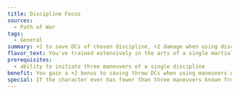 ```yaml
---
title: Discipline Focus
sources:
  - Path of War
tags:
  - General
summary: +2 to save DCs of chosen discipline, +2 damage when using discipline weapons
flavor_text: You've trained extensively in the arts of a single martial discipline.
prerequisites:
  - ability to initiate three maneuvers of a single discipline
benefit: You gain a +2 bonus to saving throw DCs when using maneuvers of the selected discipline. You also inflict an additional +2 points of damage when wielding associated weapons of the chosen discipline.
special: If the character ever has fewer than three maneuvers known from the specialized discipline, then he loses the benefits of this feat until such a time that he does. This feat may be selected multiple times, each time selecting a new discipline to receive the benefits of this feat.
---
```

